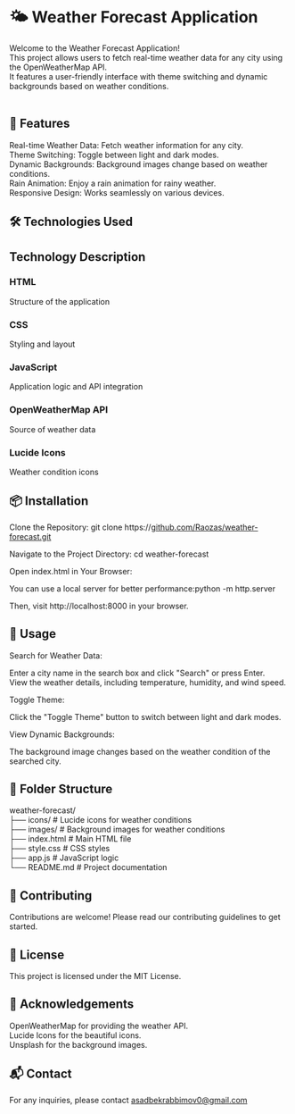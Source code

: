 # **🌤️ Weather Forecast Application**
Welcome to the Weather Forecast Application! </br>
This project allows users to fetch real-time weather data for any city using the OpenWeatherMap API.</br>
It features a user-friendly interface with theme switching and dynamic backgrounds based on weather conditions.</br></br>
## 🚀 Features

Real-time Weather Data: Fetch weather information for any city.</br>
Theme Switching: Toggle between light and dark modes.</br>
Dynamic Backgrounds: Background images change based on weather conditions.</br>
Rain Animation: Enjoy a rain animation for rainy weather.</br>
Responsive Design: Works seamlessly on various devices.</br>

## 🛠️ Technologies Used



## Technology Description



### HTML
Structure of the application


### CSS
Styling and layout


### JavaScript
Application logic and API integration


### OpenWeatherMap API
Source of weather data


### Lucide Icons
Weather condition icons


## 📦 Installation

Clone the Repository:
git clone https://[github.com/Raozas/weather-forecast.git](https://github.com/Raozas/weather-forecast-application)


Navigate to the Project Directory:
cd weather-forecast


Open index.html in Your Browser:

You can use a local server for better performance:python -m http.server


Then, visit http://localhost:8000 in your browser.



## 📖 Usage

Search for Weather Data:

Enter a city name in the search box and click "Search" or press Enter.</br>
View the weather details, including temperature, humidity, and wind speed.</br>


Toggle Theme:

Click the "Toggle Theme" button to switch between light and dark modes.


View Dynamic Backgrounds:

The background image changes based on the weather condition of the searched city.



## 📁 Folder Structure
weather-forecast/ </br>
├── icons/               # Lucide icons for weather conditions </br>
├── images/              # Background images for weather conditions </br>
├── index.html           # Main HTML file </br>
├── style.css            # CSS styles </br>
├── app.js               # JavaScript logic </br>
└── README.md            # Project documentation </br>

## 🤝 Contributing
Contributions are welcome! Please read our contributing guidelines to get started.
## 📄 License
This project is licensed under the MIT License. 
## 🙏 Acknowledgements

OpenWeatherMap for providing the weather API.</br>
Lucide Icons for the beautiful icons.</br>
Unsplash for the background images.</br>

## 📬 Contact
For any inquiries, please contact asadbekrabbimov0@gmail.com
